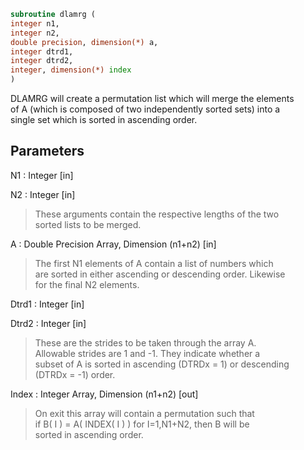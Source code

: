 ```fortran  
subroutine dlamrg (  
integer n1,  
integer n2,  
double precision, dimension(*) a,  
integer dtrd1,  
integer dtrd2,  
integer, dimension(*) index  
)  
```  
  
DLAMRG will create a permutation list which will merge the elements  
of A (which is composed of two independently sorted sets) into a  
single set which is sorted in ascending order.  
  
## Parameters  
N1 : Integer [in]  
  
N2 : Integer [in]  
> These arguments contain the respective lengths of the two  
> sorted lists to be merged.  
  
A : Double Precision Array, Dimension (n1+n2) [in]  
> The first N1 elements of A contain a list of numbers which  
> are sorted in either ascending or descending order.  Likewise  
> for the final N2 elements.  
  
Dtrd1 : Integer [in]  
  
Dtrd2 : Integer [in]  
> These are the strides to be taken through the array A.  
> Allowable strides are 1 and -1.  They indicate whether a  
> subset of A is sorted in ascending (DTRDx = 1) or descending  
> (DTRDx = -1) order.  
  
Index : Integer Array, Dimension (n1+n2) [out]  
> On exit this array will contain a permutation such that  
> if B( I ) = A( INDEX( I ) ) for I=1,N1+N2, then B will be  
> sorted in ascending order.  
  
